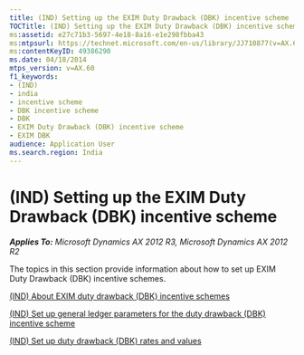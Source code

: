 ```yaml
---
title: (IND) Setting up the EXIM Duty Drawback (DBK) incentive scheme
TOCTitle: (IND) Setting up the EXIM Duty Drawback (DBK) incentive scheme
ms:assetid: e27c71b3-5697-4e18-8a16-e1e298fbba43
ms:mtpsurl: https://technet.microsoft.com/en-us/library/JJ710877(v=AX.60)
ms:contentKeyID: 49386290
ms.date: 04/18/2014
mtps_version: v=AX.60
f1_keywords:
- (IND)
- india
- incentive scheme
- DBK incentive scheme
- DBK
- EXIM Duty Drawback (DBK) incentive scheme
- EXIM DBK
audience: Application User
ms.search.region: India
---
```


# (IND) Setting up the EXIM Duty Drawback (DBK) incentive scheme 


_**Applies To:** Microsoft Dynamics AX 2012 R3, Microsoft Dynamics AX 2012 R2_

The topics in this section provide information about how to set up EXIM Duty Drawback (DBK) incentive schemes.

[(IND) About EXIM duty drawback (DBK) incentive schemes](ind-about-exim-duty-drawback-dbk-incentive-schemes.md)

[(IND) Set up general ledger parameters for the duty drawback (DBK) incentive scheme](ind-set-up-general-ledger-parameters-for-the-duty-drawback-dbk-incentive-scheme.md)

[(IND) Set up duty drawback (DBK) rates and values](ind-set-up-duty-drawback-dbk-rates-and-values.md)

  



